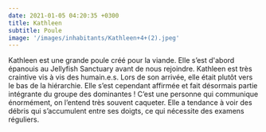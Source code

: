 ```yaml
---
date: 2021-01-05 04:20:35 +0300
title: Kathleen
subtitle: Poule
image: '/images/inhabitants/Kathleen+4+(2).jpeg'
---
```


Kathleen est une grande poule créé pour la viande. Elle s’est d'abord épanouis au Jellyfish Sanctuary avant de nous rejoindre.
Kathleen est très craintive vis à vis des humain.e.s. Lors de son arrivée, elle était plutôt vers le bas de la hiérarchie. Elle s’est cependant affirmée et fait désormais partie intégrante du groupe des dominantes ! C’est une personne qui communique énormément, on l’entend très souvent caqueter. Elle a tendance à voir des débris qui s’accumulent entre ses doigts, ce qui nécessite des examens réguliers.